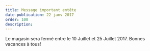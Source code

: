 ```yaml
---
title: Message important entête
date-publication: 22 janv 2017
order: 100
description: 
---
```



Le magasin sera fermé entre le 10 Juillet et 25 Juillet 2017. Bonnes vacances à tous!